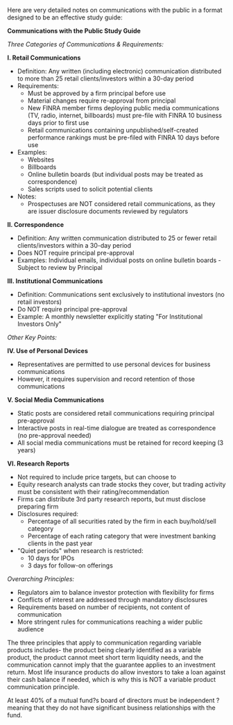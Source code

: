 Here are very detailed notes on communications with the public in a format designed to be an effective study guide:

**Communications with the Public Study Guide**

_Three Categories of Communications & Requirements:_

**I. Retail Communications**

- Definition: Any written (including electronic) communication distributed to more than 25 retail clients/investors within a 30-day period
- Requirements:
  - Must be approved by a firm principal before use
  - Material changes require re-approval from principal
  - New FINRA member firms deploying public media communications (TV, radio, internet, billboards) must pre-file with FINRA 10 business days prior to first use
  - Retail communications containing unpublished/self-created performance rankings must be pre-filed with FINRA 10 days before use
- Examples:
  - Websites
  - Billboards
  - Online bulletin boards (but individual posts may be treated as correspondence)
  - Sales scripts used to solicit potential clients
- Notes:
  - Prospectuses are NOT considered retail communications, as they are issuer disclosure documents reviewed by regulators

**II. Correspondence**

- Definition: Any written communication distributed to 25 or fewer retail clients/investors within a 30-day period
- Does NOT require principal pre-approval
- Examples: Individual emails, individual posts on online bulletin boards
-Subject to review by Principal

**III. Institutional Communications**

- Definition: Communications sent exclusively to institutional investors (no retail investors)
- Do NOT require principal pre-approval
- Example: A monthly newsletter explicitly stating "For Institutional Investors Only"

_Other Key Points:_

**IV. Use of Personal Devices**

- Representatives are permitted to use personal devices for business communications
- However, it requires supervision and record retention of those communications

**V. Social Media Communications**

- Static posts are considered retail communications requiring principal pre-approval
- Interactive posts in real-time dialogue are treated as correspondence (no pre-approval needed)
- All social media communications must be retained for record keeping (3 years)

**VI. Research Reports**

- Not required to include price targets, but can choose to
- Equity research analysts can trade stocks they cover, but trading activity must be consistent with their rating/recommendation
- Firms can distribute 3rd party research reports, but must disclose preparing firm
- Disclosures required:
  - Percentage of all securities rated by the firm in each buy/hold/sell category
  - Percentage of each rating category that were investment banking clients in the past year
- "Quiet periods" when research is restricted:
  - 10 days for IPOs
  - 3 days for follow-on offerings

_Overarching Principles:_

- Regulators aim to balance investor protection with flexibility for firms
- Conflicts of interest are addressed through mandatory disclosures
- Requirements based on number of recipients, not content of communication
- More stringent rules for communications reaching a wider public audience


The three principles that apply to communication regarding variable products includes- the product being clearly identified as a variable product, the product cannot meet short term liquidity needs, and the communication cannot imply that the guarantee applies to an investment return. Most life insurance products do allow investors to take a loan against their cash balance if needed, which is why this is NOT a variable product communication principle.


 At least 40% of a mutual fund?s board of directors must be independent ? meaning that they do not have significant business relationships with the fund.